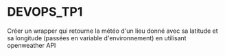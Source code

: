 # DEVOPS_TP1
Créer un wrapper qui retourne la météo d'un lieu donné avec sa latitude et sa longitude (passées en variable d'environnement) en utilisant openweather API 
